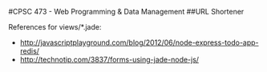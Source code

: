 #CPSC 473 - Web Programming & Data Management
##URL Shortener

References for views/*.jade:<br>
- http://javascriptplayground.com/blog/2012/06/node-express-todo-app-redis/
- http://technotip.com/3837/forms-using-jade-node-js/
